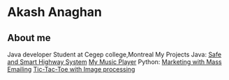 # Akash Anaghan
## About me
Java developer
Student at Cegep college,Montreal
My Projects
Java:
[Safe and Smart Highway System](https://akash.github.io/safe-and-smart-highway)
[My Music Player](https://akash1202.github.io/MyMusicplayer)
Python:
[Marketing with Mass Emailing](https://akash1202.github.io/send_mass_email)
[Tic-Tac-Toe with Image processing](https://github.com/akash1202/Tic-Tac-Toe-using-image-processing)
